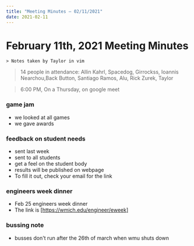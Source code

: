 ```yaml
---
title: "Meeting Minutes – 02/11/2021"
date: 2021-02-11
---
```

# February 11th, 2021 Meeting Minutes
    > Notes taken by Taylor in vim

> 14 people in attendance: Allin Kahrl, Spacedog, Girrockss, Ioannis Nearchou,Back Button, Santiago Ramos, Alu, Rick Zurek, Taylor

> 6:00 PM, On a Thursday, on google meet

### game jam
* we looked at all games
* we gave awards

### feedback on student needs
* sent last week
* sent to all students
* get a feel on the student body
* results will be published on webpage
* To fill it out, check your email for the link

### engineers week dinner
* Feb 25 engineers week dinner
* The link is [https://wmich.edu/engineer/eweek]

### bussing note
* busses don't run after the 26th of march when wmu shuts down
